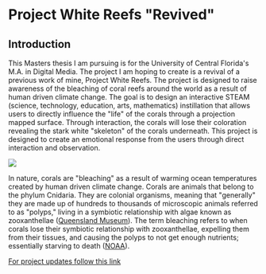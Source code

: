 # Project White Reefs "Revived"

## Introduction
This Masters thesis I am pursuing is for the University of Central Florida's M.A. in Digital Media. The project I am hoping to create is a revival of a previous work of mine, Project White Reefs. The project is designed to raise awareness of the bleaching of coral reefs around the world as a result of human driven climate change. The goal is to design an interactive STEAM (science, technology, education, arts, mathematics) instillation that allows users to directly influence the "life" of the corals through a projection mapped surface. Through interaction, the corals will lose their coloration revealing the stark white "skeleton" of the corals underneath. This project is designed to create an emotional response from the users through direct interaction and observation.

<img src="Pictures/coralbleaching-large.jpg"/>

In nature, corals are "bleaching" as a result of warming ocean temperatures created by human driven climate change. Corals are animals that belong to the phylum Cnidaria. They are colonial organisms, meaning that "generally" they are made up of hundreds to thousands of microscopic animals referred to as "polyps," living in a symbiotic relationship with algae known as zooxanthellae ([Queensland Museum](https://www.qm.qld.gov.au/microsites/biodiscovery/03sponges-and-corals/structure-classification-function.html)). The term bleaching refers to when corals lose their symbiotic relationship with zooxanthellae, expelling them from their tissues, and causing the polyps to not get enough nutrients; essentially starving to death ([NOAA](https://oceanservice.noaa.gov/facts/coral_bleach.html)).


[For project updates follow this link](updates.md)
